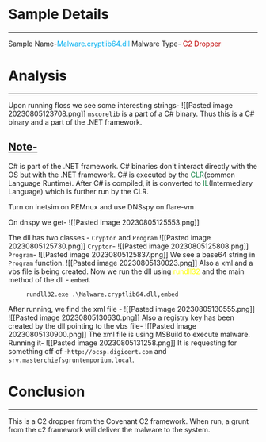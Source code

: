 <br>

# Sample Details
---
Sample Name-<span style="color:#00b0f0">Malware.cryptlib64.dll</span>
Malware Type- <span style="color:#c00000">C2 Dropper</span>
<br>

# Analysis
---
Upon running floss we see some interesting strings-
![[Pasted image 20230805123708.png]]
`mscorelib` is a part of a C# binary. Thus this is a C# binary and a part of the .NET framework.

<html>
<h2><b><u>Note-</u></b></h2>
C# is part of the .NET framework. C# binaries don't interact directly with the OS but with the .NET framework. C# is executed by the <span style="color:#047c3a">CLR</span>(common Language Runtime). 
After C# is compiled, it is converted to <span style="color:#047c3a">IL</span>(Intermediary Language) which is further run by the CLR.
</html>

Turn on inetsim on REMnux and use DNSspy on flare-vm

On dnspy we get-
![[Pasted image 20230805125553.png]]

The dll has two classes - `Cryptor` and `Program`
![[Pasted image 20230805125730.png]]
`Cryptor`-
![[Pasted image 20230805125808.png]]
`Program`-
![[Pasted image 20230805125837.png]]
We see a base64 string in `Program` function.
![[Pasted image 20230805130023.png]]
Also a xml and a vbs file is being created.
Now we run the dll using <span style="color:#ffff00">rundll32</span> and the main method of the dll - `embed`.

		 rundll32.exe .\Malware.cryptlib64.dll,embed

After running, we find the xml file -
![[Pasted image 20230805130555.png]]
![[Pasted image 20230805130630.png]]
Also a registry key has been created by the dll pointing to the vbs file-
![[Pasted image 20230805130900.png]]
The xml file is using MSBuild to execute malware. Running it-
![[Pasted image 20230805131258.png]]
It is requesting for something off of -`http://ocsp.digicert.com` and `srv.masterchiefsgruntemporium.local`.
<br>

# Conclusion
---
This is a C2 dropper from the Covenant C2 framework. When run, a grunt from the c2 framework will deliver the malware to the system.
